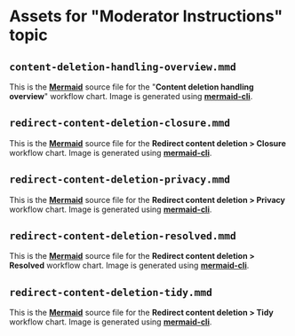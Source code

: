 # Assets for "Moderator Instructions" topic

## `content-deletion-handling-overview.mmd`

This is the [**Mermaid**](https://mermaid.js.org/) source file for the "**Content deletion handling overview**" workflow chart. Image is generated using [**mermaid-cli**](https://github.com/mermaid-js/mermaid-cli).

## `redirect-content-deletion-closure.mmd`

This is the [**Mermaid**](https://mermaid.js.org/) source file for the **Redirect content deletion > Closure** workflow chart. Image is generated using [**mermaid-cli**](https://github.com/mermaid-js/mermaid-cli).

## `redirect-content-deletion-privacy.mmd`

This is the [**Mermaid**](https://mermaid.js.org/) source file for the **Redirect content deletion > Privacy** workflow chart. Image is generated using [**mermaid-cli**](https://github.com/mermaid-js/mermaid-cli).

## `redirect-content-deletion-resolved.mmd`

This is the [**Mermaid**](https://mermaid.js.org/) source file for the **Redirect content deletion > Resolved** workflow chart. Image is generated using [**mermaid-cli**](https://github.com/mermaid-js/mermaid-cli).

## `redirect-content-deletion-tidy.mmd`

This is the [**Mermaid**](https://mermaid.js.org/) source file for the **Redirect content deletion > Tidy** workflow chart. Image is generated using [**mermaid-cli**](https://github.com/mermaid-js/mermaid-cli).
